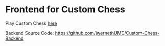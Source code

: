 # Frontend for Custom Chess

Play Custom Chess [here](https://custom-chess-jw.vercel.app/)

Backend Source Code: https://github.com/jwernethUMD/Custom-Chess-Backend

